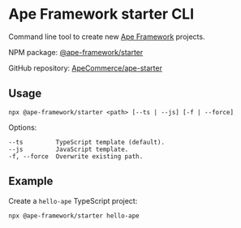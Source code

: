 # Ape Framework starter CLI

Command line tool to create new [Ape Framework](https://github.com/ApeCommerce/ape-framework) projects.

NPM package: [@ape-framework/starter](https://www.npmjs.com/package/@ape-framework/starter)

GitHub repository: [ApeCommerce/ape-starter](https://github.com/ApeCommerce/ape-starter)

## Usage

```
npx @ape-framework/starter <path> [--ts | --js] [-f | --force]
```

Options:

```
--ts         TypeScript template (default).
--js         JavaScript template.
-f, --force  Overwrite existing path.
```

## Example

Create a `hello-ape` TypeScript project:

```
npx @ape-framework/starter hello-ape
```
